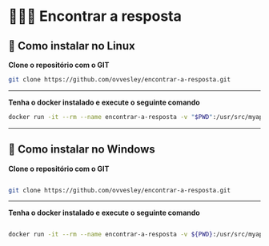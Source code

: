 # 🕵️‍♂️🤖 Encontrar a resposta 


## 🐧 Como instalar no Linux

**Clone o repositório com o GIT**

```sh
git clone https://github.com/ovvesley/encontrar-a-resposta.git
```

---

**Tenha o docker instalado e execute o seguinte comando**


```sh
docker run -it --rm --name encontrar-a-resposta -v "$PWD":/usr/src/myapp -w /usr/src/myapp php:7.4-cli php index.php

```

---

## 🦾 Como instalar no Windows 

**Clone o repositório com o GIT**

```sh

git clone https://github.com/ovvesley/encontrar-a-resposta.git
```

---

**Tenha o docker instalado e execute o seguinte comando**


```sh

docker run -it --rm --name encontrar-a-resposta -v ${PWD}:/usr/src/myapp -w /usr/src/myapp php:7.4-cli php index.php

```